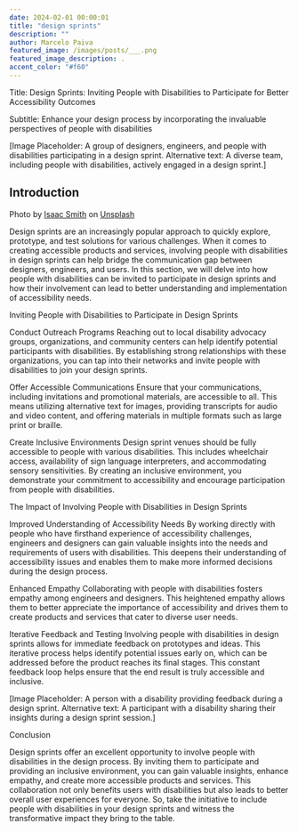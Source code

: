```yaml
---
date: 2024-02-01 00:00:01
title: "design sprints"
description: ""
author: Marcelo Paiva
featured_image: /images/posts/___.png
featured_image_description: .
accent_color: "#f60"
---
```


Title: Design Sprints: Inviting People with Disabilities to Participate for Better Accessibility Outcomes

Subtitle: Enhance your design process by incorporating the invaluable perspectives of people with disabilities

[Image Placeholder: A group of designers, engineers, and people with disabilities participating in a design sprint. Alternative text: A diverse team, including people with disabilities, actively engaged in a design sprint.]

## Introduction
Photo by <a href="https://unsplash.com/@isaacmsmith?utm_content=creditCopyText&utm_medium=referral&utm_source=unsplash">Isaac Smith</a> on <a href="https://unsplash.com/photos/pen-on-paper-6EnTPvPPL6I?utm_content=creditCopyText&utm_medium=referral&utm_source=unsplash">Unsplash</a>
  

Design sprints are an increasingly popular approach to quickly explore, prototype, and test solutions for various challenges. When it comes to creating accessible products and services, involving people with disabilities in design sprints can help bridge the communication gap between designers, engineers, and users. In this section, we will delve into how people with disabilities can be invited to participate in design sprints and how their involvement can lead to better understanding and implementation of accessibility needs.

Inviting People with Disabilities to Participate in Design Sprints

Conduct Outreach Programs
Reaching out to local disability advocacy groups, organizations, and community centers can help identify potential participants with disabilities. By establishing strong relationships with these organizations, you can tap into their networks and invite people with disabilities to join your design sprints.

Offer Accessible Communications
Ensure that your communications, including invitations and promotional materials, are accessible to all. This means utilizing alternative text for images, providing transcripts for audio and video content, and offering materials in multiple formats such as large print or braille.

Create Inclusive Environments
Design sprint venues should be fully accessible to people with various disabilities. This includes wheelchair access, availability of sign language interpreters, and accommodating sensory sensitivities. By creating an inclusive environment, you demonstrate your commitment to accessibility and encourage participation from people with disabilities.

The Impact of Involving People with Disabilities in Design Sprints

Improved Understanding of Accessibility Needs
By working directly with people who have firsthand experience of accessibility challenges, engineers and designers can gain valuable insights into the needs and requirements of users with disabilities. This deepens their understanding of accessibility issues and enables them to make more informed decisions during the design process.

Enhanced Empathy
Collaborating with people with disabilities fosters empathy among engineers and designers. This heightened empathy allows them to better appreciate the importance of accessibility and drives them to create products and services that cater to diverse user needs.

Iterative Feedback and Testing
Involving people with disabilities in design sprints allows for immediate feedback on prototypes and ideas. This iterative process helps identify potential issues early on, which can be addressed before the product reaches its final stages. This constant feedback loop helps ensure that the end result is truly accessible and inclusive.

[Image Placeholder: A person with a disability providing feedback during a design sprint. Alternative text: A participant with a disability sharing their insights during a design sprint session.]

Conclusion

Design sprints offer an excellent opportunity to involve people with disabilities in the design process. By inviting them to participate and providing an inclusive environment, you can gain valuable insights, enhance empathy, and create more accessible products and services. This collaboration not only benefits users with disabilities but also leads to better overall user experiences for everyone. So, take the initiative to include people with disabilities in your design sprints and witness the transformative impact they bring to the table.
